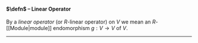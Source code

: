 #### $\defn$ – Linear Operator
By a *linear operator* (or $R$-linear operator) on $V$ we mean an $R$-[[Module|module]] endomorphism $g: V \to V$ of $V$.
***